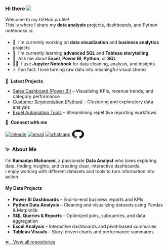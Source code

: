 ### Hi there <a href="#"><img src="https://media.giphy.com/media/hvRJCLFzcasrR4ia7z/giphy.gif" width="5%"></a>
Welcome to my GitHub profile!  
This is where I share my **data analysis** projects, dashboards, and Python notebooks 📊.

- 🔭 &nbsp;I’m currently working on **data visualization** and **business analytics** projects  
- 🌱 &nbsp;I’m currently learning **advanced SQL** and **Tableau storytelling**  
- 💬 &nbsp;Ask me about **Excel**, **Power BI**, **Python**, or **SQL**  
- 👨‍💻 &nbsp;I use **Jupyter Notebook** for data cleaning, analysis, and insights  
- ⚡ &nbsp;Fun fact: I love turning raw data into meaningful visual stories  

📕 &nbsp;**Latest Projects**
<!-- BLOG-POST-LIST:START -->
- [Sales Dashboard (Power BI)](#) – Visualizing KPIs, revenue trends, and category performance  
- [Customer Segmentation (Python)](#) – Clustering and exploratory data analysis  
- [Excel Automation Tools](#) – Streamlining repetitive reporting workflows  
<!-- BLOG-POST-LIST:END -->

🔗 &nbsp;**Connect with me**
<p align="left">
<a href="https://www.linkedin.com/in/1ramadan-mohammed/" target="blank"><img align="center" src="https://raw.githubusercontent.com/rahuldkjain/github-profile-readme-generator/master/src/images/icons/Social/linked-in-alt.svg" alt="linkedin" height="30" width="40" /></a>
<a href="mailto:rama200520052005@gmail.com" target="blank"><img align="center" src="https://cdn.jsdelivr.net/npm/simple-icons@v5/icons/gmail.svg" alt="email" height="30" width="40" /></a>
<a href="https://wa.me/qr/XLDPSIAWE3BTD1" target="blank"><img align="center" src="https://cdn.jsdelivr.net/npm/simple-icons@v5/icons/whatsapp.svg" alt="whatsapp" height="30" width="40" /></a>
<a href="https://github.com/1ramadan-mohammed" target="blank"><img align="center" src="https://raw.githubusercontent.com/devicons/devicon/master/icons/github/github-original.svg" alt="github" height="30" width="40" /></a>
</p>

### ✨&nbsp; About Me

I’m **Ramadan Mohamed**, a passionate **Data Analyst** who loves exploring data, finding insights, and creating clear, interactive dashboards.  
I enjoy working with different datasets and tools to turn information into action.

#### My Data Projects
- **Power BI Dashboards** – End-to-end business reports and KPIs  
- **Python Data Analysis** – Cleaning and visualizing datasets using Pandas & Matplotlib  
- **SQL Queries & Reports** – Optimized joins, subqueries, and data aggregation  
- **Excel Analysis** – Interactive dashboards and pivot-based summaries  
- **Tableau Visuals** – Story-driven charts and performance summaries  

[⏩ &nbsp; View all repositories](https://github.com/1ramadan-mohammed?tab=repositories&type=source)

